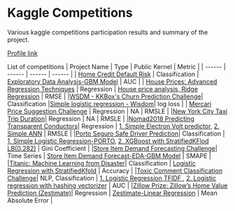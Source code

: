 # Kaggle Competitions

Various kaggle competitions participation results and summary of the project.

[Profile link](https://www.kaggle.com/sudhirnl7)


List of competitions
| Project Name | Type  | Public Kernel | Metric |
| ------ | ------ | ------ |  ------ |
| [Home Credit Default Risk](https://www.kaggle.com/c/home-credit-default-risk) | Classification | [Exploratory Data Analysis-GBM Model](https://www.kaggle.com/sudhirnl7/exploratory-data-analysis-gbm-model) | AUC |
| [House Prices: Advanced Regression Techniques](https://www.kaggle.com/c/house-prices-advanced-regression-techniques) | Regression | [House price analysis, Ridge Regression](https://www.kaggle.com/sudhirnl7/house-price-analysis-ridge-regression) | RMSE |
|[WSDM - KKBox's Churn Prediction Challenge](https://www.kaggle.com/c/kkbox-churn-prediction-challenge)| Classification |[Simple logistic regression - Wisdom](https://www.kaggle.com/sudhirnl7/simple-logistic-regression-wisdom)| log loss |
| [Mercari Price Suggestion Challenge](https://www.kaggle.com/c/mercari-price-suggestion-challenge) | Regression | NA | RMSLE |
|[New York City Taxi Trip Duration](https://www.kaggle.com/c/nyc-taxi-trip-duration)| Regression | NA | RMSLE |
|[Nomad2018 Predicting Transparent Conductors](https://www.kaggle.com/c/nomad2018-predict-transparent-conductors)| Regression | [1. Simple Electron Volt predictor](https://www.kaggle.com/sudhirnl7/simple-electron-volt-predictor), [2. Simple ANN](https://www.kaggle.com/sudhirnl7/simple-ann) | RMSLE |
|[Porto Seguro Safe Driver Prediction](https://www.kaggle.com/c/porto-seguro-safe-driver-prediction)| Classification | [1. Simple Logistic Regression-PORTO](https://www.kaggle.com/sudhirnl7/simple-logistic-model-porto), [2. XGBoost with StratifiedKFlod LB(0.282)](https://www.kaggle.com/sudhirnl7/xgboost-with-stratifiedkflod-lb-0-282) | Gini Coefficient |
|[Store Item Demand Forecasting Challenge](https://www.kaggle.com/c/demand-forecasting-kernels-only)| Time Series | [Store Item Demand Forecast-EDA-GBM Model](https://www.kaggle.com/sudhirnl7/tore-item-demand-forecast-eda-gbm-model) | SMAPE |
|[Titanic: Machine Learning from Disaster](https://www.kaggle.com/c/titanic)| Classification | [Logistic Regression with StratifiedKfold](https://www.kaggle.com/sudhirnl7/logistic-regression-with-stratifiedkfold) | Accuracy |
|[Toxic Comment Classification Challenge](https://www.kaggle.com/c/jigsaw-toxic-comment-classification-challenge)| NLP, Classification | [1. Logistic Regression TFIDF ](https://www.kaggle.com/sudhirnl7/logistic-regression-tfidf), [2. Logistic regression with hashing vectorizer](https://www.kaggle.com/sudhirnl7/logistic-regression-with-hashing-vectorizer) | AUC |
|[Zillow Prize: Zillow’s Home Value Prediction (Zestimate)](https://www.kaggle.com/c/zillow-prize-1)| Regression | [Zestimate-Linear Regression](https://www.kaggle.com/sudhirnl7/zestimate-linear-regression) | Mean Absolute Error |


